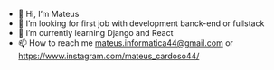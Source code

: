 - 👋 Hi, I’m Mateus
- 👀 I’m looking for first job with development banck-end or fullstack
- 🌱 I’m currently learning Django and React
- 📫 How to reach me mateus.informatica44@gmail.com or https://www.instagram.com/mateus_cardoso44/ 

<!---
raiizoor/raiizoor is a ✨ special ✨ repository because its `README.md` (this file) appears on your GitHub profile.
You can click the Preview link to take a look at your changes.
--->
